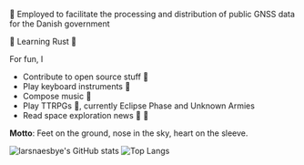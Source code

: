 :construction_worker: Employed to facilitate the processing and distribution of public GNSS data for the Danish government

:seedling: Learning Rust :crab:


For fun, I 
* Contribute to open source stuff :open_hands:
* Play keyboard instruments :musical_keyboard:
* Compose music :musical_score: 
* Play TTRPGs :game_die:, currently Eclipse Phase and Unknown Armies
* Read space exploration news :rocket: :milky_way:


__Motto__: Feet on the ground, nose in the sky, heart on the sleeve.

![larsnaesbye's GitHub stats](https://github-readme-stats.vercel.app/api?username=larsnaesbye&count_private=true&show_icons=true&theme=tokyonight&include_all_commits=true&hide_title=true) ![Top Langs](https://github-readme-stats.vercel.app/api/top-langs/?username=larsnaesbye&layout=compact&theme=tokyonight)
